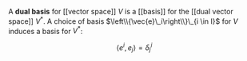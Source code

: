 A **dual basis** for [[vector space]] $V$ is a [[basis]] for the [[dual vector space]] $V^*$.  A choice of basis $\left\\{\vec{e}\_i\right\\}\_{i \in I}$ for $V$ induces a basis for $V^*$:

$$
\langle e^i, e_j \rangle = \delta^{i}_{j}
$$